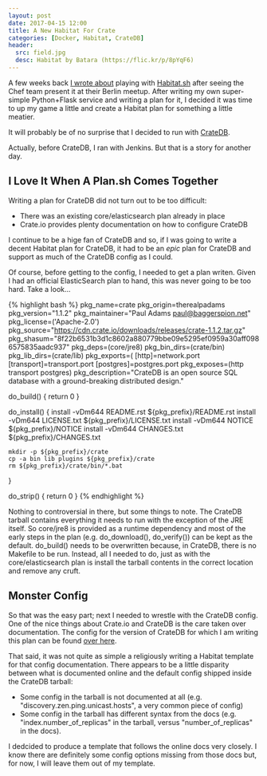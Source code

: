```yaml
---
layout: post
date: 2017-04-15 12:00
title: A New Habitat For Crate
categories: [Docker, Habitat, CrateDB]
header:
  src: field.jpg
  desc: Habitat by Batara (https://flic.kr/p/8pYqF6)
---
```

A few weeks back [I wrote
about](http://baggerspion.net/2017/04/habitat-intro/) playing with
[Habitat.sh](https://www.habitat.sh) after seeing the Chef team
present it at their Berlin meetup. After writing my own super-simple
Python+Flask service and writing a plan for it, I decided it was time
to up my game a little and create a Habitat plan for something a
little meatier.

It will probably be of no surprise that I decided to run with
[CrateDB](https://crate.io).

Actually, before CrateDB, I ran with Jenkins. But that is a story for
another day.

## I Love It When A Plan.sh Comes Together

Writing a plan for CrateDB did not turn out to be too difficult:

- There was an existing core/elasticsearch plan already in place
- Crate.io provides plenty documentation on how to configure CrateDB

I continue to be a hige fan of CrateDB and so, if I was going to write
a decent Habitat plan for CrateDB, it had to be an *epic* plan for
CrateDB and support as much of the CrateDB config as I could.

Of course, before getting to the config, I needed to get a plan
writen. Given I had an official ElasticSearch plan to hand, this was
never going to be too hard. Take a look...

{% highlight bash %}
pkg_name=crate
pkg_origin=therealpadams
pkg_version="1.1.2"
pkg_maintainer="Paul Adams <paul@baggerspion.net>"
pkg_license=('Apache-2.0')
pkg_source="https://cdn.crate.io/downloads/releases/crate-1.1.2.tar.gz"
pkg_shasum="8f22b6531b3d1c8602a880779bbe09e5295ef0959a30aff0986575835aadc937"
pkg_deps=(core/jre8)
pkg_bin_dirs=(crate/bin)
pkg_lib_dirs=(crate/lib)
pkg_exports=(
    [http]=network.port
    [transport]=transport.port
    [postgres]=postgres.port
pkg_exposes=(http transport postgres)
pkg_description="CrateDB is an open source SQL database with a ground-breaking distributed design."

do_build() {
    return 0
}

do_install() {
    install -vDm644 README.rst ${pkg_prefix}/README.rst
    install -vDm644 LICENSE.txt ${pkg_prefix}/LICENSE.txt
    install -vDm644 NOTICE ${pkg_prefix}/NOTICE
    install -vDm644 CHANGES.txt ${pkg_prefix}/CHANGES.txt

    mkdir -p ${pkg_prefix}/crate
    cp -a bin lib plugins ${pkg_prefix}/crate
    rm ${pkg_prefix}/crate/bin/*.bat
}

do_strip() {
    return 0
}
{% endhighlight %}

Nothing to controversial in there, but some things to note. The
CrateDB tarball contains everything it needs to run with the exception
of the JRE itself. So core/jre8 is provided as a runtime dependency
and most of the early steps in the plan (e.g. do_download(),
do_verify()) can be kept as the default. do_build() needs to be
overwritten because, in CrateDB, there is no Makefile to be
run. Instead, all I needed to do, just as with the core/elasticsearch
plan is install the tarball contents in the correct location and
remove any cruft.

## Monster Config

So that was the easy part; next I needed to wrestle with the CrateDB
config. One of the nice things about Crate.io and CrateDB is the care
taken over documentation. The config for the version of CrateDB for
which I am writing this plan can be found [over
here](https://crate.io/docs/reference/en/1.1.2/configuration.html).

That said, it was not quite as simple a religiously writing a Habitat
template for that config documentation. There appears to be a little
disparity between what is documented online and the default config
shipped inside the CrateDB tarball:

- Some config in the tarball is not documented at all
  (e.g. "discovery.zen.ping.unicast.hosts", a very common piece of
  config)
- Some config in the tarball has different syntax from the docs
  (e.g. "index.number_of_replicas" in the tarball, versus
  "number_of_replicas" in the docs).

I dedcided to produce a template that follows the online docs very
closely. I know there are definitely some config options missing from
those docs but, for now, I will leave them out of my template.